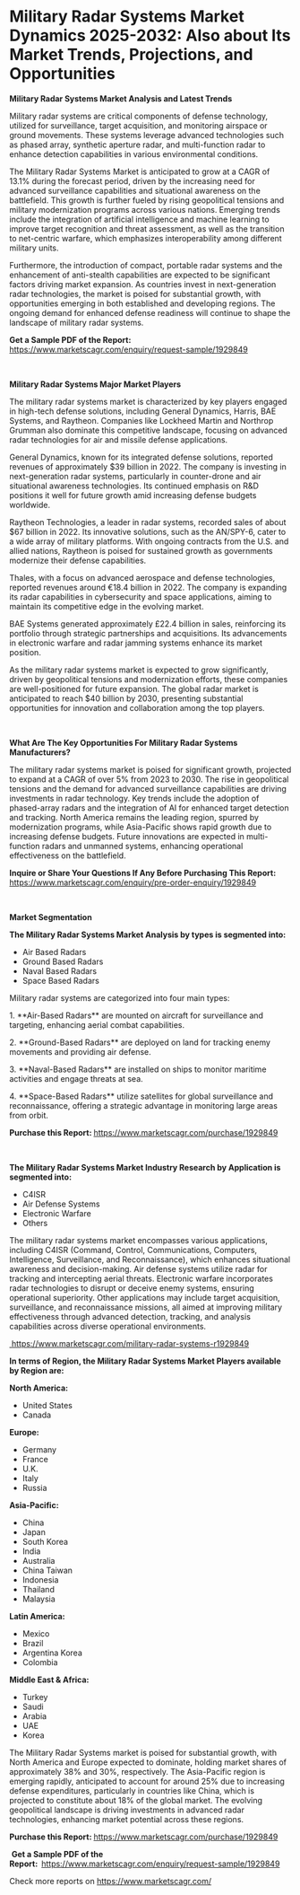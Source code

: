 <p><h1>Military Radar Systems Market Dynamics 2025-2032: Also about Its Market Trends, Projections, and Opportunities</h1></p><p><strong>Military Radar Systems Market Analysis and Latest Trends</strong></p>
<p><p>Military radar systems are critical components of defense technology, utilized for surveillance, target acquisition, and monitoring airspace or ground movements. These systems leverage advanced technologies such as phased array, synthetic aperture radar, and multi-function radar to enhance detection capabilities in various environmental conditions. </p><p>The Military Radar Systems Market is anticipated to grow at a CAGR of 13.1% during the forecast period, driven by the increasing need for advanced surveillance capabilities and situational awareness on the battlefield. This growth is further fueled by rising geopolitical tensions and military modernization programs across various nations. Emerging trends include the integration of artificial intelligence and machine learning to improve target recognition and threat assessment, as well as the transition to net-centric warfare, which emphasizes interoperability among different military units.</p><p>Furthermore, the introduction of compact, portable radar systems and the enhancement of anti-stealth capabilities are expected to be significant factors driving market expansion. As countries invest in next-generation radar technologies, the market is poised for substantial growth, with opportunities emerging in both established and developing regions. The ongoing demand for enhanced defense readiness will continue to shape the landscape of military radar systems.</p></p>
<p><strong>Get a Sample PDF of the Report:&nbsp;</strong> <a href="https://www.marketscagr.com/enquiry/request-sample/1929849?utm_campaign=2318&utm_medium=2&utm_source=Github&utm_content=ia&utm_term=20022025&utm_id=military-radar-systems">https://www.marketscagr.com/enquiry/request-sample/1929849</a></p>
<p>&nbsp;</p>
<p><strong>Military Radar Systems Major Market Players</strong></p>
<p><p>The military radar systems market is characterized by key players engaged in high-tech defense solutions, including General Dynamics, Harris, BAE Systems, and Raytheon. Companies like Lockheed Martin and Northrop Grumman also dominate this competitive landscape, focusing on advanced radar technologies for air and missile defense applications.</p><p>General Dynamics, known for its integrated defense solutions, reported revenues of approximately $39 billion in 2022. The company is investing in next-generation radar systems, particularly in counter-drone and air situational awareness technologies. Its continued emphasis on R&D positions it well for future growth amid increasing defense budgets worldwide.</p><p>Raytheon Technologies, a leader in radar systems, recorded sales of about $67 billion in 2022. Its innovative solutions, such as the AN/SPY-6, cater to a wide array of military platforms. With ongoing contracts from the U.S. and allied nations, Raytheon is poised for sustained growth as governments modernize their defense capabilities.</p><p>Thales, with a focus on advanced aerospace and defense technologies, reported revenues around €18.4 billion in 2022. The company is expanding its radar capabilities in cybersecurity and space applications, aiming to maintain its competitive edge in the evolving market.</p><p>BAE Systems generated approximately £22.4 billion in sales, reinforcing its portfolio through strategic partnerships and acquisitions. Its advancements in electronic warfare and radar jamming systems enhance its market position.</p><p>As the military radar systems market is expected to grow significantly, driven by geopolitical tensions and modernization efforts, these companies are well-positioned for future expansion. The global radar market is anticipated to reach $40 billion by 2030, presenting substantial opportunities for innovation and collaboration among the top players.</p></p>
<p>&nbsp;</p>
<p><strong>What Are The Key Opportunities For Military Radar Systems Manufacturers?</strong></p>
<p><p>The military radar systems market is poised for significant growth, projected to expand at a CAGR of over 5% from 2023 to 2030. The rise in geopolitical tensions and the demand for advanced surveillance capabilities are driving investments in radar technology. Key trends include the adoption of phased-array radars and the integration of AI for enhanced target detection and tracking. North America remains the leading region, spurred by modernization programs, while Asia-Pacific shows rapid growth due to increasing defense budgets. Future innovations are expected in multi-function radars and unmanned systems, enhancing operational effectiveness on the battlefield.</p></p>
<p><strong>Inquire or Share Your Questions If Any Before Purchasing This Report:</strong> <a href="https://www.marketscagr.com/enquiry/pre-order-enquiry/1929849?utm_campaign=2318&utm_medium=2&utm_source=Github&utm_content=ia&utm_term=20022025&utm_id=military-radar-systems">https://www.marketscagr.com/enquiry/pre-order-enquiry/1929849</a></p>
<p>&nbsp;</p>
<p><strong>Market Segmentation</strong></p>
<p><strong>The Military Radar Systems Market Analysis by types is segmented into:</strong></p>
<p><ul><li>Air Based Radars</li><li>Ground Based Radars</li><li>Naval Based Radars</li><li>Space Based Radars</li></ul></p>
<p><p>Military radar systems are categorized into four main types: </p><p>1. **Air-Based Radars** are mounted on aircraft for surveillance and targeting, enhancing aerial combat capabilities. </p><p>2. **Ground-Based Radars** are deployed on land for tracking enemy movements and providing air defense. </p><p>3. **Naval-Based Radars** are installed on ships to monitor maritime activities and engage threats at sea. </p><p>4. **Space-Based Radars** utilize satellites for global surveillance and reconnaissance, offering a strategic advantage in monitoring large areas from orbit.</p></p>
<p><strong>Purchase this Report:&nbsp;</strong><a href="https://www.marketscagr.com/purchase/1929849?utm_campaign=2318&utm_medium=2&utm_source=Github&utm_content=ia&utm_term=20022025&utm_id=military-radar-systems">https://www.marketscagr.com/purchase/1929849</a></p>
<p>&nbsp;</p>
<p><strong>The Military Radar Systems Market Industry Research by Application is segmented into:</strong></p>
<p><ul><li>C4ISR</li><li>Air Defense Systems</li><li>Electronic Warfare</li><li>Others</li></ul></p>
<p><p>The military radar systems market encompasses various applications, including C4ISR (Command, Control, Communications, Computers, Intelligence, Surveillance, and Reconnaissance), which enhances situational awareness and decision-making. Air defense systems utilize radar for tracking and intercepting aerial threats. Electronic warfare incorporates radar technologies to disrupt or deceive enemy systems, ensuring operational superiority. Other applications may include target acquisition, surveillance, and reconnaissance missions, all aimed at improving military effectiveness through advanced detection, tracking, and analysis capabilities across diverse operational environments.</p></p>
<p><a href="https://www.marketscagr.com/military-radar-systems-r1929849?utm_campaign=2318&utm_medium=2&utm_source=Github&utm_content=ia&utm_term=20022025&utm_id=military-radar-systems">&nbsp;https://www.marketscagr.com/military-radar-systems-r1929849</a></p>
<p><strong>In terms of Region, the Military Radar Systems Market Players available by Region are:</strong></p>
<p>
    <p> <strong> North America: </strong>
        <ul>
            <li>United States</li>
            <li>Canada</li>
        </ul>
        </p> 
    <p> <strong> Europe: </strong>
        <ul>
            <li>Germany</li>
            <li>France</li>
            <li>U.K.</li>
            <li>Italy</li>
            <li>Russia</li>
        </ul>
        </p> 
    <p> <strong> Asia-Pacific: </strong>
        <ul>
            <li>China</li>
            <li>Japan</li>
            <li>South Korea</li>
            <li>India</li>
            <li>Australia</li>
            <li>China Taiwan</li>
            <li>Indonesia</li>
            <li>Thailand</li>
            <li>Malaysia</li>
        </ul>
        </p> 
    <p> <strong> Latin America: </strong>
        <ul>
            <li>Mexico</li>
            <li>Brazil</li>
            <li>Argentina Korea</li>
            <li>Colombia</li>
        </ul>
        </p> 
    <p> <strong> Middle East & Africa: </strong>
        <ul>
            <li>Turkey</li>
            <li>Saudi</li>
            <li>Arabia</li>
            <li>UAE</li>
            <li>Korea</li>
        </ul>
    </p>
    </p>
<p><p>The Military Radar Systems market is poised for substantial growth, with North America and Europe expected to dominate, holding market shares of approximately 38% and 30%, respectively. The Asia-Pacific region is emerging rapidly, anticipated to account for around 25% due to increasing defense expenditures, particularly in countries like China, which is projected to constitute about 18% of the global market. The evolving geopolitical landscape is driving investments in advanced radar technologies, enhancing market potential across these regions.</p></p>
<p><strong>Purchase this Report: </strong><a href="https://www.marketscagr.com/purchase/1929849?utm_campaign=2318&utm_medium=2&utm_source=Github&utm_content=ia&utm_term=20022025&utm_id=military-radar-systems">https://www.marketscagr.com/purchase/1929849</a></p>
<p>&nbsp;<strong>Get a Sample PDF of the Report:&nbsp;&nbsp;</strong><a href="https://www.marketscagr.com/enquiry/request-sample/1929849?utm_campaign=2318&utm_medium=2&utm_source=Github&utm_content=ia&utm_term=20022025&utm_id=military-radar-systems">https://www.marketscagr.com/enquiry/request-sample/1929849</a></p>
<p><strong></strong></p>
<p>Check more reports on <a href="https://www.marketscagr.com/?utm_campaign=2318&utm_medium=2&utm_source=Github&utm_content=ia&utm_term=20022025&utm_id=military-radar-systems">https://www.marketscagr.com/</a></p>